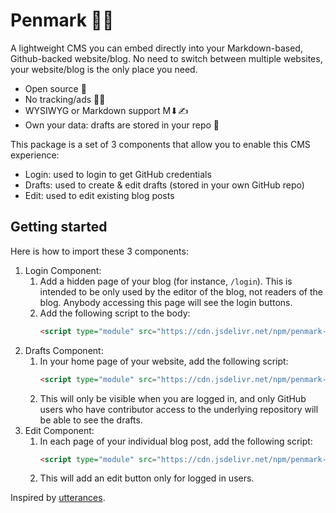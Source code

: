 # Penmark 📝🐧

A lightweight CMS you can embed directly into your Markdown-based, Github-backed website/blog. No need to switch between multiple websites, your website/blog is the only place you need.

* Open source 🙌
* No tracking/ads 📡🚫
* WYSIWYG or Markdown support M⬇✍
* Own your data: drafts are stored in your repo 📝

This package is a set of 3 components that allow you to enable this CMS experience:
* Login: used to login to get GitHub credentials
* Drafts: used to create & edit drafts (stored in your own GitHub repo)
* Edit: used to edit existing blog posts

## Getting started 

Here is how to import these 3 components:
1. Login Component: 
   1. Add a hidden page of your blog (for instance, `/login`). This is intended to be only used by the editor of the blog, not readers of the blog. Anybody accessing this page will see the login buttons.
   2.  Add the following script to the body: 
        ```html 
        <script type="module" src="https://cdn.jsdelivr.net/npm/penmark-cms@1.0.0/dist/LoginClient.js"></script>
        ```
2. Drafts Component:
   1. In your home page of your website, add the following script: 
        ```html 
        <script type="module" src="https://cdn.jsdelivr.net/npm/penmark-cms@1.0.0/dist/DraftsClient.js"></script>
        ```
    2. This will only be visible when you are logged in, and only GitHub users who have contributor access to the underlying repository will be able to see the drafts.
3. Edit Component:
   1. In each page of your individual blog post, add the following script:
        ```html 
        <script type="module" src="https://cdn.jsdelivr.net/npm/penmark-cms@1.0.0/dist/PostClient.js"></script>
        ```
    2. This will add an edit button only for logged in users.

Inspired by [utterances](https://github.com/utterance/utterances).
